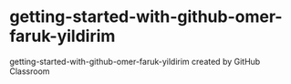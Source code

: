 # getting-started-with-github-omer-faruk-yildirim
getting-started-with-github-omer-faruk-yildirim created by GitHub Classroom
